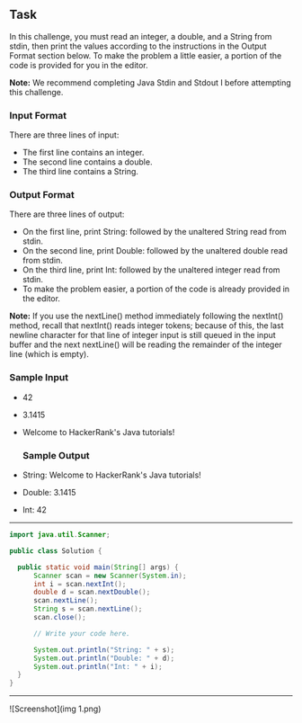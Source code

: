 ## Task

In this challenge, you must read an integer, a double, and a String from stdin, then print the values according to the instructions in the Output Format section below. To make the problem a little easier, a portion of the code is provided for you in the editor.

**Note:** We recommend completing Java Stdin and Stdout I before attempting this challenge.

### Input Format

There are three lines of input:

- The first line contains an integer.
- The second line contains a double.
- The third line contains a String.

### Output Format

There are three lines of output:

- On the first line, print String: followed by the unaltered String read from stdin.
- On the second line, print Double: followed by the unaltered double read from stdin.
- On the third line, print Int: followed by the unaltered integer read from stdin.
- To make the problem easier, a portion of the code is already provided in the editor.

**Note:** If you use the nextLine() method immediately following the nextInt() method, recall that nextInt() reads integer tokens; because of this, the last newline character for that line of integer input is still queued in the input buffer and the next nextLine() will be reading the remainder of the integer line (which is empty).

### Sample Input

- 42
- 3.1415
- Welcome to HackerRank's Java tutorials!

  ### Sample Output

- String: Welcome to HackerRank's Java tutorials!
- Double: 3.1415
- Int: 42
  
--- 

  ```java
  import java.util.Scanner;

  public class Solution {

    public static void main(String[] args) {
        Scanner scan = new Scanner(System.in);
        int i = scan.nextInt();
        double d = scan.nextDouble();
        scan.nextLine();
        String s = scan.nextLine();
        scan.close();

        // Write your code here.

        System.out.println("String: " + s);
        System.out.println("Double: " + d);
        System.out.println("Int: " + i);
    }
  }

  ```

---

![Screenshot](img 1.png)
